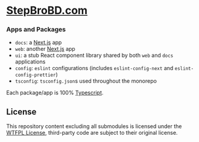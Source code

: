 # [StepBroBD.com](https://StepBroBD.com)

### Apps and Packages

- `docs`: a [Next.js](https://nextjs.org) app
- `web`: another [Next.js](https://nextjs.org) app
- `ui`: a stub React component library shared by both `web` and `docs` applications
- `config`: `eslint` configurations (includes `eslint-config-next` and `eslint-config-prettier`)
- `tsconfig`: `tsconfig.json`s used throughout the monorepo

Each package/app is 100% [Typescript](https://www.typescriptlang.org/).

## License

This repository content excluding all submodules is licensed under the [WTFPL License](LICENSE.md), third-party code are
subject to their original license.
